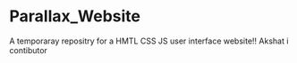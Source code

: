 # Parallax_Website
A temporaray repositry for a HMTL CSS JS user interface website!!
Akshat i contibutor
